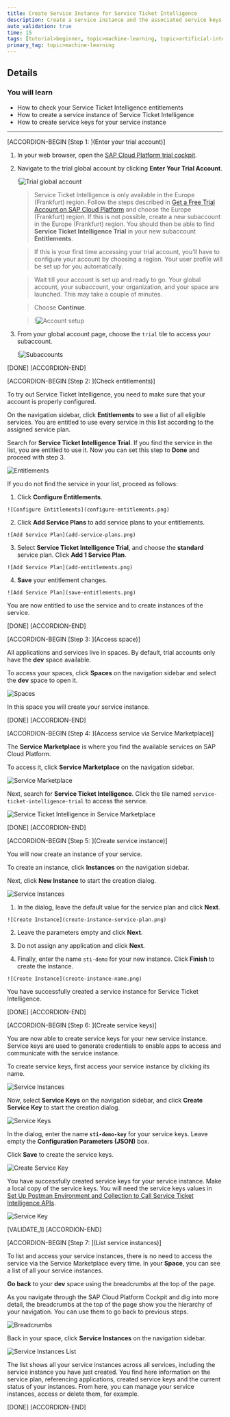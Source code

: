 ```yaml
---
title: Create Service Instance for Service Ticket Intelligence
description: Create a service instance and the associated service keys for Service Ticket Intelligence, one of the SAP AI Business Services, using the SAP Cloud Platform trial cockpit.
auto_validation: true
time: 15
tags: [tutorial>beginner, topic>machine-learning, topic>artificial-intelligence, products>sap-cloud-platform, products>sap-ai-business-services, products>service-ticket-intelligence]
primary_tag: topic>machine-learning
---
```


## Details
### You will learn
  - How to check your Service Ticket Intelligence entitlements
  - How to create a service instance of Service Ticket Intelligence
  - How to create service keys for your service instance

---

[ACCORDION-BEGIN [Step 1: ](Enter your trial account)]

1. In your web browser, open the [SAP Cloud Platform trial cockpit](https://cockpit.hanatrial.ondemand.com/).

2. Navigate to the trial global account by clicking **Enter Your Trial Account**.

    !![Trial global account](01_Foundation20Onboarding_Home.png)

    >Service Ticket Intelligence is only available in the Europe (Frankfurt) region. Follow the steps described in [Get a Free Trial Account on SAP Cloud Platform](hcp-create-trial-account) and choose the Europe (Frankfurt) region. If this is not possible, create a new subaccount in the Europe (Frankfurt) region. You should then be able to find **Service Ticket Intelligence Trial** in your new subaccount **Entitlements**.

    >If this is your first time accessing your trial account, you'll have to configure your account by choosing a region. Your user profile will be set up for you automatically.

    >Wait till your account is set up and ready to go. Your global account, your subaccount, your organization, and your space are launched. This may take a couple of minutes.

    >Choose **Continue**.

    >!![Account setup](02_Foundation20Onboarding_Processing.png)

3. From your global account page, choose the `trial` tile to access your subaccount.

    !![Subaccounts](enter-trial-account.png)

[DONE]
[ACCORDION-END]


[ACCORDION-BEGIN [Step 2: ](Check entitlements)]

To try out Service Ticket Intelligence, you need to make sure that your account is properly configured.

On the navigation sidebar, click **Entitlements** to see a list of all eligible services. You are entitled to use every service in this list according to the assigned service plan.

Search for **Service Ticket Intelligence Trial**. If you find the service in the list, you are entitled to use it. Now you can set this step to **Done** and proceed with step 3.

![Entitlements](check-entitlements.png)

If you do not find the service in your list, proceed as follows:

  1. Click **Configure Entitlements**.

    ![Configure Entitlements](configure-entitlements.png)

  2. Click **Add Service Plans** to add service plans to your entitlements.

    ![Add Service Plan](add-service-plans.png)

  3. Select **Service Ticket Intelligence Trial**, and choose the **standard** service plan. Click **Add 1 Service Plan**.

    ![Add Service Plan](add-entitlements.png)

  4. **Save** your entitlement changes.

    ![Add Service Plan](save-entitlements.png)    

You are now entitled to use the service and to create instances of the service.

[DONE]
[ACCORDION-END]


[ACCORDION-BEGIN [Step 3: ](Access space)]

All applications and services live in spaces. By default, trial accounts only have the **dev** space available.

To access your spaces, click **Spaces** on the navigation sidebar and select the **dev** space to open it.

![Spaces](access-space.png)

In this space you will create your service instance.

[DONE]
[ACCORDION-END]


[ACCORDION-BEGIN [Step 4: ](Access service via Service Marketplace)]

The **Service Marketplace** is where you find the available services on SAP Cloud Platform.

To access it, click **Service Marketplace** on the navigation sidebar.

![Service Marketplace](access-service-marketplace.png)

Next, search for **Service Ticket Intelligence**. Click the tile named `service-ticket-intelligence-trial` to access the service.

![Service Ticket Intelligence in Service Marketplace](access-sti.png)

[DONE]
[ACCORDION-END]


[ACCORDION-BEGIN [Step 5: ](Create service instance)]

You will now create an instance of your service.

To create an instance, click **Instances** on the navigation sidebar.

Next, click **New Instance** to start the creation dialog.

![Service Instances](create-instance.png)

  1. In the dialog, leave the default value for the service plan and click **Next**.

    ![Create Instance](create-instance-service-plan.png)

  2. Leave the parameters empty and click **Next**.

  3. Do not assign any application and click **Next**.

  4. Finally, enter the name `sti-demo` for your new instance. Click **Finish** to create the instance.

    ![Create Instance](create-instance-name.png)

You have successfully created a service instance for Service Ticket Intelligence.

[DONE]
[ACCORDION-END]


[ACCORDION-BEGIN [Step 6: ](Create service keys)]

You are now able to create service keys for your new service instance. Service keys are used to generate credentials to enable apps to access and communicate with the service instance.

To create service keys, first access your service instance by clicking its name.

![Service Instances](access-instance.png)

Now, select **Service Keys** on the navigation sidebar, and click **Create Service Key** to start the creation dialog.

![Service Keys](create-service-keys.png)

In the dialog, enter the name **`sti-demo-key`** for your service keys. Leave empty the **Configuration Parameters (JSON)** box.

 Click **Save** to create the service keys.

![Create Service Key](create-service-key-name.png)

You have successfully created service keys for your service instance. Make a local copy of the service keys. You will need the service keys values in [Set Up Postman Environment and Collection to Call Service Ticket Intelligence APIs](cp-aibus-sti-setup-postman).

![Service Key](service-key.png)

[VALIDATE_1]
[ACCORDION-END]


[ACCORDION-BEGIN [Step 7: ](List service instances)]

To list and access your service instances, there is no need to access the service via the Service Marketplace every time. In your **Space**, you can see a list of all your service instances.

**Go back** to your **dev** space using the breadcrumbs at the top of the page.

As you navigate through the SAP Cloud Platform Cockpit and dig into more detail, the breadcrumbs at the top of the page show you the hierarchy of your navigation. You can use them to go back to previous steps.

![Breadcrumbs](nav-back-breadcrumbs.png)

Back in your space, click **Service Instances** on the navigation sidebar.

![Service Instances List](service-instances-list.png)

The list shows all your service instances across all services, including the service instance you have just created. You find here information on the service plan, referencing applications, created service keys and the current status of your instances. From here, you can manage your service instances, access or delete them, for example.

[DONE]
[ACCORDION-END]
